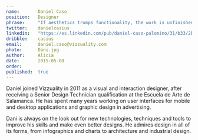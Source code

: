 ```yaml
---
name:       Daniel Caso
position:   Designer
phrase:     "If aesthetics trumps functionality, the work is unfinished"
twitter:    danielcasius
linkedin:   "https://es.linkedin.com/pub/daniel-caso-palomino/31/b33/2bb/en"
dribble:    casius
email:      daniel.caso@vizzuality.com
photo:      Dani.jpg
author:     Alicia
date:       2015-05-08
order: 		
published:  true
---
```


Daniel joined Vizzuality in 2011 as a visual and interaction designer, after receiving a Senior Design Technician qualification at the Escuela de Arte de Salamanca. He has spent many years working on user interfaces for mobile and desktop applications and graphic design in advertising. 

Dani is always on the look out for new technologies, techniques and tools to improve his skills and make even better designs. He admires design in all of its forms, from infographics and charts to architecture and industrial design.
